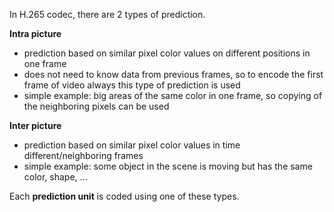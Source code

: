 ﻿In H.265 codec, there are 2 types of prediction.

**Intra picture**

* prediction based on similar pixel color values on different positions in one frame
* does not need to know data from previous frames, so to encode the first frame of video always this type of prediction is used
* simple example: big areas of the same color in one frame, so copying of the neighboring pixels can be used

**Inter picture**

* prediction based on similar pixel color values in time different/neighboring frames
* simple example: some object in the scene is moving but has the same color, shape, ...

Each **prediction unit** is coded using one of these types.
